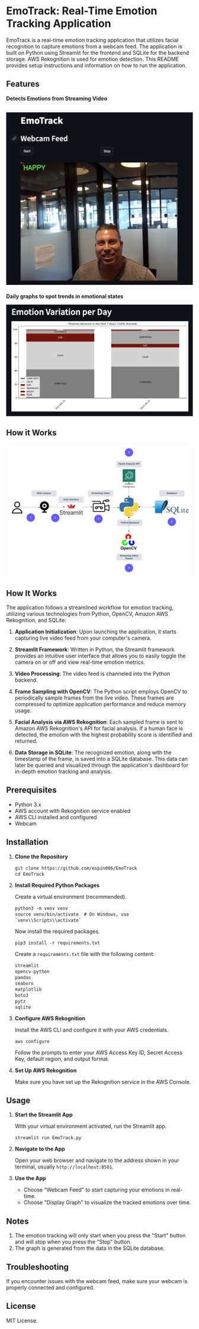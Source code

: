 # EmoTrack: Real-Time Emotion Tracking Application

EmoTrack is a real-time emotion tracking application that utilizes facial recognition to capture emotions from a webcam feed. The application is built on Python using Streamlit for the frontend and SQLite for the backend storage. AWS Rekognition is used for emotion detection. This README provides setup instructions and information on how to run the application.


## Features
**Detects Emotions from Streaming Video**

![ui_happy](./images/ui_happy.png)
---



**Daily graphs to spot trends in emotional states**

![ui_new_metrics](./images/ui_new_metrics.png)

## How it Works
![EmoTrackArchitecture](./images/EmoTrackArchitecture.png)

## How It Works

The application follows a streamlined workflow for emotion tracking, utilizing various technologies from Python, OpenCV, Amazon AWS Rekognition, and SQLite:

1. **Application Initialization**: Upon launching the application, it starts capturing live video feed from your computer's camera.

2. **Streamlit Framework**: Written in Python, the Streamlit framework provides an intuitive user interface that allows you to easily toggle the camera on or off and view real-time emotion metrics.

3. **Video Processing**: The video feed is channeled into the Python backend.

4. **Frame Sampling with OpenCV**: The Python script employs OpenCV to periodically sample frames from the live video. These frames are compressed to optimize application performance and reduce memory usage.

5. **Facial Analysis via AWS Rekognition**: Each sampled frame is sent to Amazon AWS Rekognition's API for facial analysis. If a human face is detected, the emotion with the highest probability score is identified and returned.

6. **Data Storage in SQLite**: The recognized emotion, along with the timestamp of the frame, is saved into a SQLite database. This data can later be queried and visualized through the application's dashboard for in-depth emotion tracking and analysis.



## Prerequisites

- Python 3.x
- AWS account with Rekognition service enabled
- AWS CLI installed and configured
- Webcam

## Installation

1. **Clone the Repository**

    ```
    git clone https://github.com/espin086/EmoTrack
    cd EmoTrack
    ```

2. **Install Required Python Packages**

    Create a virtual environment (recommended).

    ```
    python3 -m venv venv
    source venv/bin/activate  # On Windows, use `venv\\Scripts\\activate`
    ```

    Now install the required packages.

    ```
    pip3 install -r requirements.txt
    ```

    Create a `requirements.txt` file with the following content:

    ```
    streamlit
    opencv-python
    pandas
    seaborn
    matplotlib
    boto3
    pytz
    sqlite
    ```

3. **Configure AWS Rekognition**

    Install the AWS CLI and configure it with your AWS credentials.

    ```
    aws configure
    ```

    Follow the prompts to enter your AWS Access Key ID, Secret Access Key, default region, and output format.

4. **Set Up AWS Rekognition**

    Make sure you have set up the Rekognition service in the AWS Console.

## Usage

1. **Start the Streamlit App**

    With your virtual environment activated, run the Streamlit app.

    ```
    streamlit run EmoTrack.py
    ```


2. **Navigate to the App**

    Open your web browser and navigate to the address shown in your terminal, usually `http://localhost:8501`.

3. **Use the App**

    - Choose "Webcam Feed" to start capturing your emotions in real-time.
    - Choose "Display Graph" to visualize the tracked emotions over time.

## Notes

1. The emotion tracking will only start when you press the "Start" button and will stop when you press the "Stop" button.
2. The graph is generated from the data in the SQLite database.

## Troubleshooting

If you encounter issues with the webcam feed, make sure your webcam is properly connected and configured.

## License

MIT License.

